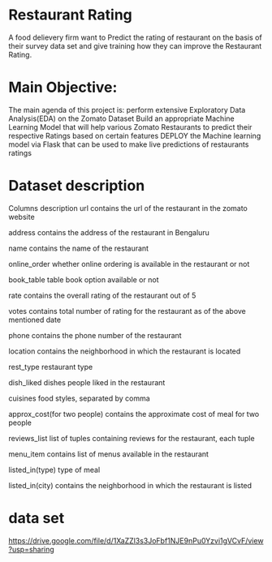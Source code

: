 # Restaurant Rating
A food delievery firm want to Predict the rating of restaurant on the basis of their survey data set and give training how they can improve the Restaurant Rating.

# Main Objective:

The main agenda of this project is:
perform extensive Exploratory Data Analysis(EDA) on the Zomato Dataset
Build an appropriate Machine Learning Model that will help various Zomato Restaurants to predict their respective Ratings based on certain features
DEPLOY the Machine learning model via Flask that can be used to make live predictions of restaurants ratings


# Dataset description
Columns description url contains the url of the restaurant in the zomato website

address contains the address of the restaurant in Bengaluru

name contains the name of the restaurant

online_order whether online ordering is available in the restaurant or not

book_table table book option available or not

rate contains the overall rating of the restaurant out of 5

votes contains total number of rating for the restaurant as of the above mentioned date

phone contains the phone number of the restaurant

location contains the neighborhood in which the restaurant is located

rest_type restaurant type

dish_liked dishes people liked in the restaurant

cuisines food styles, separated by comma

approx_cost(for two people) contains the approximate cost of meal for two people

reviews_list list of tuples containing reviews for the restaurant, each tuple

menu_item contains list of menus available in the restaurant

listed_in(type) type of meal

listed_in(city) contains the neighborhood in which the restaurant is listed
# data set
https://drive.google.com/file/d/1XaZZl3s3JoFbf1NJE9nPu0Yzvi1gVCvF/view?usp=sharing
